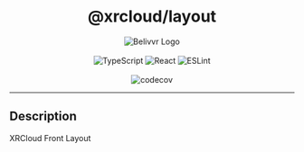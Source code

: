 <h1 align="center">@xrcloud/layout</h1>

<div align="center">
  <img src="https://avatars.githubusercontent.com/u/40684200?s=200&v=4" alt="Belivvr Logo" />
</div>

<br>

<div align="center">
  <img src="https://img.shields.io/badge/TypeScript-007ACC?style=for-the-badge&logo=typescript&logoColor=white" alt="TypeScript" />
  <img src="https://img.shields.io/badge/React-20232A?style=for-the-badge&logo=react&logoColor=61DAFB" alt="React" />
  <img src="https://img.shields.io/badge/eslint-3A33D1?style=for-the-badge&logo=eslint&logoColor=white" alt="ESLint" />
</div>

<br>

<div align="center">
  <img src="https://codecov.io/gh/belivvr/xrcloud-front-layout/branch/main/graph/badge.svg?token=KGW6GQ1VLG" alt="codecov" />
</div>

---

## Description

XRCloud Front Layout
